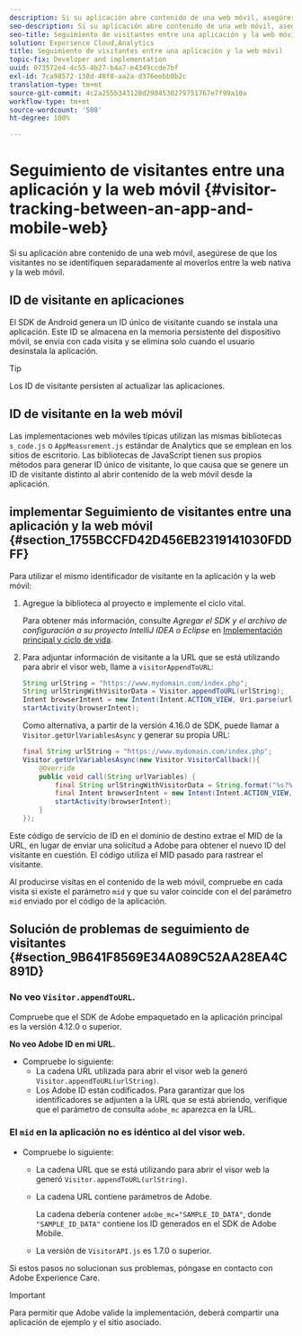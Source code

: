 ```yaml
---
description: Si su aplicación abre contenido de una web móvil, asegúrese de que los visitantes no se identifiquen separadamente al moverlos entre la web nativa y la web móvil.
seo-description: Si su aplicación abre contenido de una web móvil, asegúrese de que los visitantes no se identifiquen separadamente al moverlos entre la web nativa y la web móvil.
seo-title: Seguimiento de visitantes entre una aplicación y la web móvil
solution: Experience Cloud,Analytics
title: Seguimiento de visitantes entre una aplicación y la web móvil
topic-fix: Developer and implementation
uuid: 073572e4-4c55-4b27-b4a7-e4349ccde7bf
exl-id: 7ca98572-138d-48f8-aa2a-d376eebb0b2c
translation-type: tm+mt
source-git-commit: 4c2a255b343128d2904530279751767e7f99a10a
workflow-type: tm+mt
source-wordcount: '508'
ht-degree: 100%

---
```


# Seguimiento de visitantes entre una aplicación y la web móvil {#visitor-tracking-between-an-app-and-mobile-web}

Si su aplicación abre contenido de una web móvil, asegúrese de que los visitantes no se identifiquen separadamente al moverlos entre la web nativa y la web móvil.

## ID de visitante en aplicaciones

El SDK de Android genera un ID único de visitante cuando se instala una aplicación. Este ID se almacena en la memoria persistente del dispositivo móvil, se envía con cada visita y se elimina solo cuando el usuario desinstala la aplicación.

>[!TIP]
>
>Los ID de visitante persisten al actualizar las aplicaciones.

## ID de visitante en la web móvil

Las implementaciones web móviles típicas utilizan las mismas bibliotecas `s_code.js` o `AppMeasurement.js` estándar de Analytics que se emplean en los sitios de escritorio. Las bibliotecas de JavaScript tienen sus propios métodos para generar ID único de visitante, lo que causa que se genere un ID de visitante distinto al abrir contenido de la web móvil desde la aplicación.

## implementar Seguimiento de visitantes entre una aplicación y la web móvil {#section_1755BCCFD42D456EB2319141030FDDFF}

Para utilizar el mismo identificador de visitante en la aplicación y la web móvil:

1. Agregue la biblioteca al proyecto e implemente el ciclo vital.

   Para obtener más información, consulte *Agregar el SDK y el archivo de configuración a su proyecto IntelliJ IDEA o Eclipse* en [Implementación principal y ciclo de vida](/help/android/getting-started/dev-qs.md).

1. Para adjuntar información de visitante a la URL que se está utilizando para abrir el visor web, llame a `visitorAppendToURL`:

   ```java
   String urlString = "https://www.mydomain.com/index.php"; 
   String urlStringWithVisitorData = Visitor.appendToURL(urlString); 
   Intent browserIntent = new Intent(Intent.ACTION_VIEW, Uri.parse(urlStringWithVisitorData)); 
   startActivity(browserIntent);
   ```

   Como alternativa, a partir de la versión 4.16.0 de SDK, puede llamar a `Visitor.getUrlVariablesAsync` y generar su propia URL:

   ```java
   final String urlString = "https://www.mydomain.com/index.php"; 
   Visitor.getUrlVariablesAsync(new Visitor.VisitorCallback(){ 
       @Override 
       public void call(String urlVariables) { 
           final String urlStringWithVisitorData = String.format("%s?%s", urlString, urlVariables); 
           final Intent browserIntent = new Intent(Intent.ACTION_VIEW, Uri.parse(urlStringWithVisitorData)); 
           startActivity(browserIntent); 
       } 
   });
   ```

Este código de servicio de ID en el dominio de destino extrae el MID de la URL, en lugar de enviar una solicitud a Adobe para obtener el nuevo ID del visitante en cuestión. El código utiliza el MID pasado para rastrear el visitante.

Al producirse visitas en el contenido de la web móvil, compruebe en cada visita si existe el parámetro `mid` y que su valor coincide con el del parámetro `mid` enviado por el código de la aplicación.

## Solución de problemas de seguimiento de visitantes {#section_9B641F8569E34A089C52AA28EA4C891D}

### No veo `Visitor.appendToURL`.

Compruebe que el SDK de Adobe empaquetado en la aplicación principal es la versión 4.12.0 o superior.

**No veo Adobe ID en mi URL.**

* Compruebe lo siguiente:
   * La cadena URL utilizada para abrir el visor web la generó `Visitor.appendToURL(urlString)`.
   * Los Adobe ID están codificados. 
Para garantizar que los identificadores se adjunten a la URL que se está abriendo, verifique que el parámetro de consulta `adobe_mc` aparezca en la URL.

### El `mid` en la aplicación no es idéntico al del visor web.

* Compruebe lo siguiente:

   * La cadena URL que se está utilizando para abrir el visor web la generó `Visitor.appendToURL(urlString)`.
   * La cadena URL contiene parámetros de Adobe.

      La cadena debería contener `adobe_mc="SAMPLE_ID_DATA"`, donde `"SAMPLE_ID_DATA"` contiene los ID generados en el SDK de Adobe Mobile.
   * La versión de `VisitorAPI.js` es 1.7.0 o superior.

Si estos pasos no solucionan sus problemas, póngase en contacto con Adobe Experience Care.

>[!IMPORTANT]
>
>Para permitir que Adobe valide la implementación, deberá compartir una aplicación de ejemplo y el sitio asociado.
